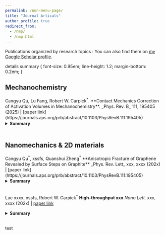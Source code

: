 ```yaml
---
permalink: /non-menu-page/
title: "Journal Articals"
author_profile: true
redirect_from: 
  - /nmp/
  - /nmp.html
---
```

Publications organized by research topics
: You can also find them on [my Google Scholar profile](https://scholar.google.com/citations?user=fSUo-qEAAAAJ&hl=en&oi=ao).

details summary {
  font-size: 0.95em;
  line-height: 1.2;
  margin-bottom: 0.2em;
}

<div style="line-height: 1.3;" markdown="1">
  <h2>Mechanochemistry</h2>
  Cangyu Qu, Lu Fang, Robert W. Carpick<sup>*</sup>. **Contact Mechanics Correction of Activation Volumes in Mechanochemistry**. _Phys. Rev. B_ 111, 195405 (2025) | [paper link](https://journals.aps.org/prb/abstract/10.1103/PhysRevB.111.195405)
  <details>
    <summary><strong> Summary</strong></summary>
    This work did this did that xxx.
    <img src="/images/bio-photo-2.jpg" alt="tit" width="400" />
  </details>
  <br>

  <h2>Nanomechanics & 2D materials</h2>
  Cangyu Qu<sup>*</sup>, xssfs, Quanshui Zheng<sup>*</sup> **Anisotropic Fracture of Graphene Revealed by Surface Steps on Graphite** _Phys. Rev. Lett_ xxx, xxxx (202x) | [paper link](https://journals.aps.org/prb/abstract/10.1103/PhysRevB.111.195405)
  <details>
    <summary><strong> Summary</strong></summary>
    This work did this did that xxx.
    <img src="/images/bio-photo-2.jpg" alt="tit" width="400" />
  </details>
  <br>

  Luc xxxx, xssfs, Robert W. Carpick<sup>*</sup> **High-throughput xxx** _Nano Lett._ xxx, xxxx (202x) | [paper link](https://journals.aps.org/prb/abstract/10.1103/PhysRevB.111.195405)
  <details>
    <summary><strong> Summary</strong></summary>
    This work did this did that xxx.
    <img src="/images/LucNL.png" alt="tit" width="300" />
  </details>
  <br>

</div>

<p style="line-height: 100%;"> test </p>